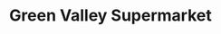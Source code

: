 ---
title: "Green Valley Supermarket"
url: /kodungallur/green-valley-supermarket/
shop: supermarket
---